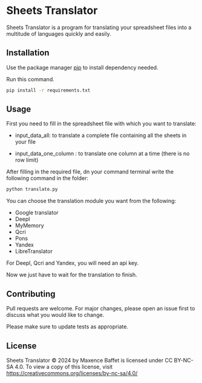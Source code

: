 # Sheets Translator

Sheets Translator is a program for translating your spreadsheet files into a multitude of languages quickly and easily.

## Installation

Use the package manager [pip](https://pip.pypa.io/en/stable/) to install dependency needed.

Run this command.
``` bash
pip install -r requirements.txt
```

## Usage

First you need to fill in the spreadsheet file with which you want to translate:

- input_data_all: to translate a complete file containing all the sheets in your file

 - input_data_one_column : to translate one column at a time (there is no row limit)

After filling in the required file, dn your command terminal write the following command in the folder:

``` bash 
python translate.py 
```
You can choose the translation module you want from the following:

- Google translator
- Deepl
- MyMemory
- Qcri
- Pons
- Yandex
- LibreTranslator

For Deepl, Qcri and Yandex, you will need an api key.

Now we just have to wait for the translation to finish.

## Contributing

Pull requests are welcome. For major changes, please open an issue first
to discuss what you would like to change.

Please make sure to update tests as appropriate.

## License

Sheets Translator © 2024 by Maxence Baffet is licensed under CC BY-NC-SA 4.0. To view a copy of this license, visit https://creativecommons.org/licenses/by-nc-sa/4.0/
